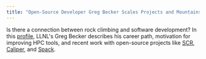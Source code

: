 ```yaml
---
title: "Open-Source Developer Greg Becker Scales Projects and Mountains"
---
```


Is there a connection between rock climbing and software development? In this [profile](https://computation.llnl.gov/about/our-people/highlights/greg-becker), LLNL's Greg Becker describes his career path, motivation for improving HPC tools, and recent work with open-source projects like [SCR](https://github.com/LLNL/scr), [Caliper](https://github.com/llnl/Caliper), and [Spack](https://github.com/spack/spack).
